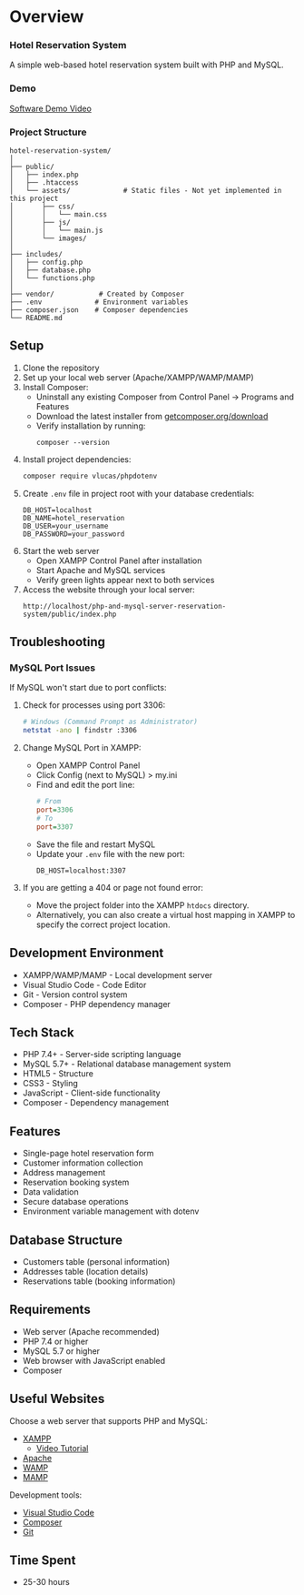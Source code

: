 # Overview
### Hotel Reservation System

A simple web-based hotel reservation system built with PHP and MySQL.

### Demo
[Software Demo Video](https://youtu.be/80qK6fO844k)

### Project Structure
```
hotel-reservation-system/
│
├── public/
│   ├── index.php
│   ├── .htaccess
│   └── assets/             # Static files - Not yet implemented in this project
│       ├── css/            
│       │   └── main.css
│       ├── js/           
│       │   └── main.js
│       └── images/        
│
├── includes/
│   ├── config.php
│   ├── database.php
│   └── functions.php
│
├── vendor/           # Created by Composer
├── .env             # Environment variables
├── composer.json    # Composer dependencies
└── README.md
```

## Setup

1. Clone the repository
2. Set up your local web server (Apache/XAMPP/WAMP/MAMP)
3. Install Composer:
   - Uninstall any existing Composer from Control Panel → Programs and Features
   - Download the latest installer from [getcomposer.org/download](https://getcomposer.org/download/)
   - Verify installation by running:
     ```
     composer --version
     ```
4. Install project dependencies:
   ```bash
   composer require vlucas/phpdotenv
   ```
5. Create `.env` file in project root with your database credentials:
   ```
   DB_HOST=localhost
   DB_NAME=hotel_reservation
   DB_USER=your_username
   DB_PASSWORD=your_password
   ```
6. Start the web server
   - Open XAMPP Control Panel after installation
   - Start Apache and MySQL services
   - Verify green lights appear next to both services
7. Access the website through your local server: 
   ```
   http://localhost/php-and-mysql-server-reservation-system/public/index.php
   ```

## Troubleshooting

### MySQL Port Issues

If MySQL won't start due to port conflicts:

1. Check for processes using port 3306:
   ```bash
   # Windows (Command Prompt as Administrator)
   netstat -ano | findstr :3306
   ```

2. Change MySQL Port in XAMPP:
   - Open XAMPP Control Panel
   - Click Config (next to MySQL) > my.ini
   - Find and edit the port line:
     ```ini
     # From
     port=3306
     # To
     port=3307
     ```
   - Save the file and restart MySQL
   - Update your `.env` file with the new port:
     ```
     DB_HOST=localhost:3307
     ```

3. If you are getting a 404 or page not found error:
   - Move the project folder into the XAMPP `htdocs` directory.
   - Alternatively, you can also create a virtual host mapping in XAMPP to specify the correct project location.

## Development Environment

- XAMPP/WAMP/MAMP - Local development server
- Visual Studio Code - Code Editor
- Git - Version control system
- Composer - PHP dependency manager

## Tech Stack

- PHP 7.4+ - Server-side scripting language
- MySQL 5.7+ - Relational database management system
- HTML5 - Structure
- CSS3 - Styling
- JavaScript - Client-side functionality
- Composer - Dependency management

## Features

- Single-page hotel reservation form
- Customer information collection
- Address management
- Reservation booking system
- Data validation
- Secure database operations
- Environment variable management with dotenv

## Database Structure

- Customers table (personal information)
- Addresses table (location details)
- Reservations table (booking information)

## Requirements

- Web server (Apache recommended)
- PHP 7.4 or higher
- MySQL 5.7 or higher
- Web browser with JavaScript enabled
- Composer

## Useful Websites

Choose a web server that supports PHP and MySQL:
* [XAMPP](https://www.apachefriends.org/)
    - [Video Tutorial](https://www.youtube-nocookie.com/embed/h6DEDm7C37A)
* [Apache](https://httpd.apache.org/)
* [WAMP](https://sourceforge.net/projects/wampserver/)
* [MAMP](https://www.mamp.info/en/windows/)

Development tools:
* [Visual Studio Code](https://code.visualstudio.com/)
* [Composer](https://getcomposer.org/download/)
* [Git](https://git-scm.com/downloads)

## Time Spent

* 25-30 hours
